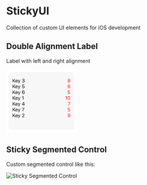 # StickyUI
Collection of custom UI elements for iOS development

## Double Alignment Label
Label with left and right alignment

![Double Alignment Label](/DoubleAlignmentLabel.playground/Resources/example.png)

## Sticky Segmented Control
Custom segmented control like this:

![Sticky Segmented Control](/StickySegmentedControl/StickySegmentedControl.gif)


